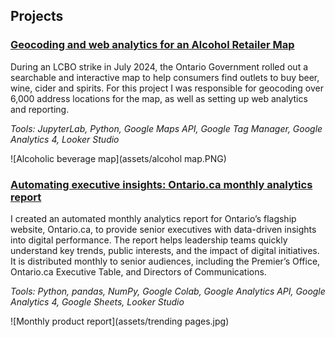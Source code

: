 ## Projects
### [Geocoding and web analytics for an Alcohol Retailer Map](alcohol-map.md)

During an LCBO strike in July 2024, the Ontario Government rolled out a searchable and interactive map to help consumers find outlets to buy beer, wine, cider and spirits. For this project I was responsible for geocoding over 6,000 address locations for the map, as well as setting up web analytics and reporting.

_Tools: JupyterLab, Python, Google Maps API, Google Tag Manager, Google Analytics 4, Looker Studio_

![Alcoholic beverage map](assets/alcohol map.PNG)

### [Automating executive insights: Ontario.ca monthly analytics report](monthly-reports.md)

I created an automated monthly analytics report for Ontario’s flagship website, Ontario.ca, to provide senior executives with data-driven insights into digital performance. The report helps leadership teams quickly understand key trends, public interests, and the impact of digital initiatives. It is distributed monthly to senior audiences, including the Premier’s Office, Ontario.ca Executive Table, and Directors of Communications.

_Tools: Python, pandas, NumPy, Google Colab, Google Analytics API, Google Analytics 4, Google Sheets, Looker Studio_

![Monthly product report](assets/trending pages.jpg)
